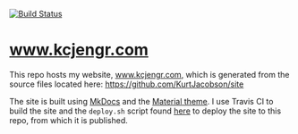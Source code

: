 [![Build Status][badge]](https://travis-ci.org/KurtJacobson/site)

# www.kcjengr.com

This repo hosts my website, www.kcjengr.com, which is generated from the source
files located here: https://github.com/KurtJacobson/site

The site is built using [MkDocs][mkdocs] and the [Material theme][theme].
I use Travis CI to build the site and the `deploy.sh` script found [here][script]
to deploy the site to this repo, from which it is published.


[badge]: https://travis-ci.org/KurtJacobson/site.svg?branch=master
[mkdocs]: http://mkdocs.org
[theme]: http://squidfunk.github.io/mkdocs-material
[script]: https://github.com/X1011/git-directory-deploy
